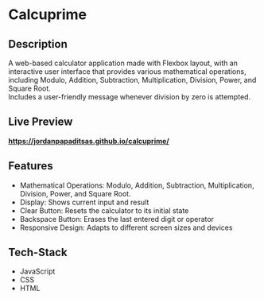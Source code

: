 # Calcuprime

## Description 
A web-based calculator application made with Flexbox layout, with an interactive user interface that provides various mathematical operations,  
including Modulo, Addition, Subtraction, Multiplication, Division, Power, and Square Root.  
Includes a user-friendly message whenever division by zero is attempted.
## Live Preview
**https://jordanpapaditsas.github.io/calcuprime/**

## Features
<ul>
  <li>Mathematical Operations: Modulo, Addition, Subtraction, Multiplication, Division, Power, and Square Root.</li>
  <li>Display: Shows current input and result</li>
  <li>Clear Button: Resets the calculator to its initial state</li>
  <li>Backspace Button: Erases the last entered digit or operator</li>
  <li>Responsive Design: Adapts to different screen sizes and devices</li>
</ul>

## Tech-Stack
<ul>
  <li>JavaScript</li>
  <li>CSS</li>
  <li>HTML</li>
</ul>
